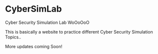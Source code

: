 # CyberSimLab
 Cyber Security Simulation Lab WoOoOoO


This is basically a website to practice different Cyber Security Simulation Topics.. 


 More updates coming Soon!
